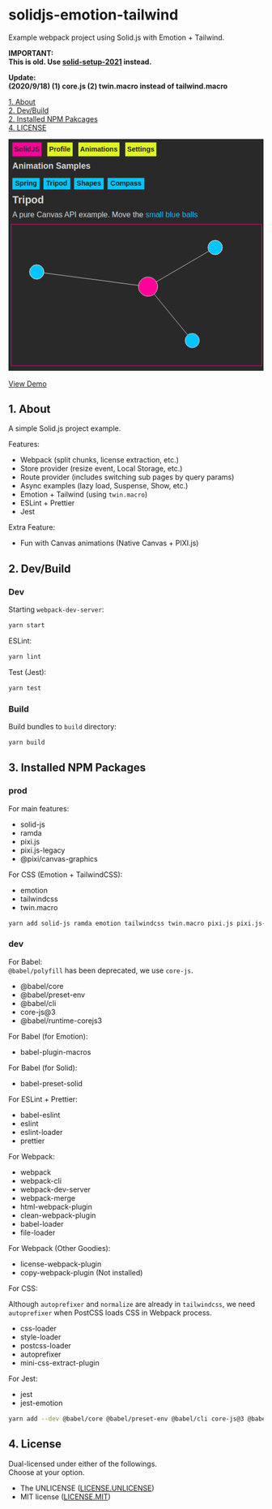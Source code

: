 # solidjs-emotion-tailwind

Example webpack project using Solid.js with Emotion + Tailwind.

**IMPORTANT:**  
**This is old. Use [solid-setup-2021](https://github.com/minagawah/solid-setup-2021) instead.**

**Update:**  
**(2020/9/18) (1) core.js (2) twin.macro instead of tailwind.macro**

[1. About](#about)  
[2. Dev/Build](#dev-build)  
[2. Installed NPM Pakcages](#installed-npm-packages)  
[4. LICENSE](#license)  

![screenshot](screenshot.png "Screenshot")

[View Demo](http://tokyo800.jp/minagawah/solidjs-emotion-tailwind/)


<a id="about"></a>
## 1. About

A simple Solid.js project example.

Features:
- Webpack (split chunks, license extraction, etc.)
- Store provider (resize event, Local Storage, etc.)
- Route provider (includes switching sub pages by query params)
- Async examples (lazy load, Suspense, Show, etc.)
- Emotion + Tailwind (using `twin.macro`)
- ESLint + Prettier
- Jest

Extra Feature:
- Fun with Canvas animations (Native Canvas + PIXI.js)


<a id="dev-build"></a>
## 2. Dev/Build

### Dev

Starting `webpack-dev-server`:

```bash
yarn start
```

ESLint:

```bash
yarn lint
```

Test (Jest):

```bash
yarn test
```

### Build

Build bundles to `build` directory:

```bash
yarn build
```


<a id="installed-npm-packages"></a>
## 3. Installed NPM Packages


### prod

For main features:
- solid-js
- ramda
- pixi.js
- pixi.js-legacy
- @pixi/canvas-graphics

For CSS (Emotion + TailwindCSS):
- emotion
- tailwindcss
- twin.macro

```bash
yarn add solid-js ramda emotion tailwindcss twin.macro pixi.js pixi.js-legacy
```


### dev

For Babel:  
`@babel/polyfill` has been deprecated, we use `core-js`.

- @babel/core
- @babel/preset-env
- @babel/cli
- core-js@3
- @babel/runtime-corejs3

For Babel (for Emotion):
- babel-plugin-macros

For Babel (for Solid):
- babel-preset-solid

For ESLint + Prettier:
- babel-eslint
- eslint
- eslint-loader
- prettier

For Webpack:
- webpack
- webpack-cli
- webpack-dev-server
- webpack-merge
- html-webpack-plugin
- clean-webpack-plugin
- babel-loader
- file-loader

For Webpack (Other Goodies):
- license-webpack-plugin
- copy-webpack-plugin (Not installed)

For CSS:

Although `autoprefixer` and `normalize` are already in `tailwindcss`, we need `autoprefixer` when PostCSS loads CSS in Webpack process.

- css-loader
- style-loader
- postcss-loader
- autoprefixer
- mini-css-extract-plugin

For Jest:

- jest
- jest-emotion

```bash
yarn add --dev @babel/core @babel/preset-env @babel/cli core-js@3 @babel/runtime-corejs3 babel-plugin-macros babel-preset-solid babel-eslint eslint eslint-loader prettier webpack webpack-cli webpack-dev-server webpack-merge html-webpack-plugin clean-webpack-plugin babel-loader file-loader license-webpack-plugin css-loader style-loader postcss-loader autoprefixer mini-css-extract-plugin jest jest-emotion
```



<a id="license"></a>
## 4. License

Dual-licensed under either of the followings.  
Choose at your option.

- The UNLICENSE ([LICENSE.UNLICENSE](LICENSE.UNLICENSE))
- MIT license ([LICENSE.MIT](LICENSE.MIT))
